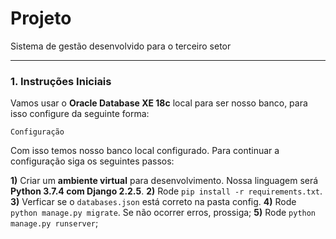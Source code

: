# Projeto
Sistema de gestão desenvolvido para o terceiro setor
**********

### 1. Instruções Iniciais

Vamos usar o **Oracle Database XE 18c** local para ser nosso banco, para isso configure da seguinte forma:

```
Configuração
```
Com isso temos nosso banco local configurado. Para continuar a configuração siga os seguintes passos:

**1)** Criar um **ambiente virtual** para desenvolvimento. Nossa linguagem será **Python 3.7.4 com Django 2.2.5**.
**2)** Rode `pip install -r requirements.txt`.
**3)** Verficar se o `databases.json` está correto na pasta config.
**4)** Rode `python manage.py migrate`. Se não ocorrer erros, prossiga;
**5)** Rode `python manage.py runserver`;
